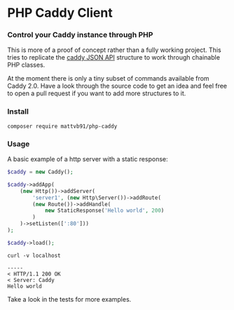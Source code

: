 # PHP Caddy Client

### Control your Caddy instance through PHP

This is more of a proof of concept rather than a fully working project. This tries to replicate
the [caddy JSON API](https://caddyserver.com/docs/json/)
structure to work through chainable PHP classes.

At the moment there is only a tiny subset of commands available from Caddy 2.0. Have a look through the source code to
get
an idea and feel free to open a pull request if you want to add more structures to it.

### Install

```shell
composer require mattvb91/php-caddy
```

### Usage

A basic example of a http server with a static response:

```php
$caddy = new Caddy();

$caddy->addApp(
    (new Http())->addServer(
        'server1', (new Http\Server())->addRoute(
        (new Route())->addHandle(
            new StaticResponse('Hello world', 200)
        )
    )->setListen([':80']))
);

$caddy->load();
```

```shell
curl -v localhost

-----
< HTTP/1.1 200 OK
< Server: Caddy
Hello world       
```


Take a look in the tests for more examples.

